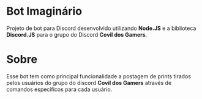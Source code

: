 # Bot Imaginário
Projeto de bot para Discord desenvolvido utilizando **Node.JS** e a biblioteca **Discord.JS** para o grupo do Discord **Covil dos Gamers**.

# Sobre
Esse bot tem como principal funcionalidade a postagem de prints tirados pelos usuários do grupo do discord **Covil dos Gamers** através de comandos específicos para cada usuário.
